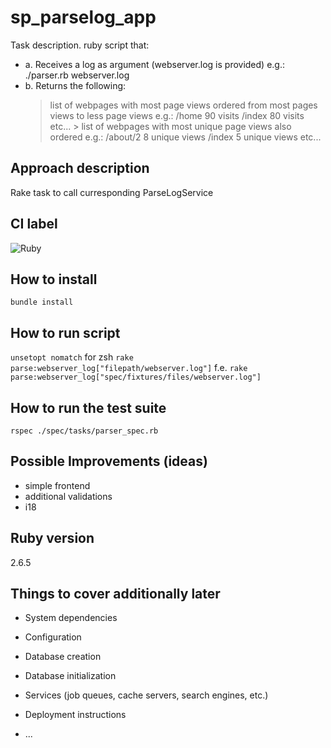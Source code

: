 # sp_parselog_app

Task description.
ruby script that:

- a. Receives a log as argument (webserver.log is provided) e.g.: ./parser.rb webserver.log
- b. Returns the following:
  > list of webpages with most page views ordered from most pages views to less page views e.g.:
  > /home 90 visits /index 80 visits etc... > list of webpages with most unique page views also ordered
  > e.g.:
  > /about/2 8 unique views
  > /index 5 unique views etc...

## Approach description

Rake task to call curresponding ParseLogService

## CI label

![Ruby](https://github.com/kirylpl/sp_parselog_app/workflows/Ruby/badge.svg)

## How to install

`bundle install`

## How to run script

`unsetopt nomatch` for zsh
`rake parse:webserver_log["filepath/webserver.log"]`
f.e.
`rake parse:webserver_log["spec/fixtures/files/webserver.log"]`

## How to run the test suite

`rspec ./spec/tasks/parser_spec.rb`

## Possible Improvements (ideas)

- simple frontend
- additional validations
- i18

## Ruby version

2.6.5

## Things to cover additionally later

- System dependencies

- Configuration

- Database creation

- Database initialization

- Services (job queues, cache servers, search engines, etc.)

- Deployment instructions

- ...
